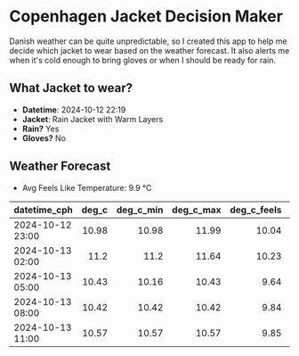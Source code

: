 
# Copenhagen Jacket Decision Maker

Danish weather can be quite unpredictable, so I created this app to help me decide which jacket to wear based on the weather forecast. 
It also alerts me when it's cold enough to bring gloves or when I should be ready for rain.

## What Jacket to wear?

- **Datetime**: 2024-10-12 22:19
- **Jacket**: Rain Jacket with Warm Layers
- **Rain?** Yes
- **Gloves?** No

## Weather Forecast
- Avg Feels Like Temperature: 9.9 °C

| datetime_cph     |   deg_c |   deg_c_min |   deg_c_max |   deg_c_feels | weather   | wind   | rain   |
|:-----------------|--------:|------------:|------------:|--------------:|:----------|:-------|:-------|
| 2024-10-12 23:00 |   10.98 |       10.98 |       11.99 |         10.04 | Clouds    | High   | None   |
| 2024-10-13 02:00 |   11.2  |       11.2  |       11.64 |         10.23 | Clouds    | High   | None   |
| 2024-10-13 05:00 |   10.43 |       10.16 |       10.43 |          9.64 | Rain      | Medium | Low    |
| 2024-10-13 08:00 |   10.42 |       10.42 |       10.42 |          9.84 | Rain      | Medium | Medium |
| 2024-10-13 11:00 |   10.57 |       10.57 |       10.57 |          9.85 | Rain      | Low    | Low    |
        